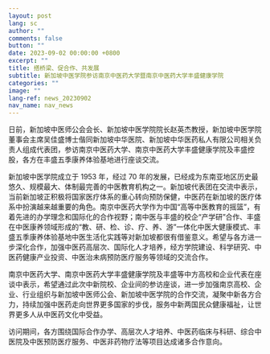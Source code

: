 ```yaml
---
layout: post
lang: sc
author: ""
comments: false
button: ""
date: 2023-09-02 00:00:00 +0800
excerpt: ""
title: 搭桥梁、促合作、共发展
subtitle: 新加坡中医学院参访南京中医药大学暨南京中医药大学丰盛健康学院
categories: ""
image: ""
lang-ref: news_20230902
nav_name: nav_news
---
```


日前，新加坡中医师公会会长、新加坡中医学院院长赵英杰教授，新加坡中医学院董事会主席吴佳盛博士偕同新加坡中华医院、新加坡中华医药私人有限公司相关负责人组成代表团，参访南京中医药大学、南京中医药大学丰盛健康学院及丰盛控股，各方在丰盛五季康养体验基地进行座谈交流。

新加坡中医学院成立于 1953 年，经过 70 年的发展，已经成为东南亚地区历史最悠久、规模最大、体制最完善的中医教育机构之一。新加坡代表团在交流中表示，当前新加坡正积极将国家医疗体系的重心转向预防保健，中医药在新加坡的医疗体系中扮演越来越重要的角色。南京中医药大学作为中国“高等中医教育的摇篮”，有着先进的办学理念和国际化的合作视野；南中医与丰盛的校企“产学研”合作、丰盛在中医康养领域形成的“教、研、检、诊、疗、养、游”一体化中医大健康模式、丰盛五季康养体验基地中医生活化实践等对新加坡都很有借鉴意义。希望与各方进一步深化合作，加强中医药高层次、国际化人才培养，经方学院建设、科学研究、中医药健康产业投资、中医治未病预防医疗服务等领域的交流合作。

南京中医药大学、南京中医药大学丰盛健康学院及丰盛等中方高校和企业代表在座谈中表示，希望通过此次中新院校、企业间的参访座谈，进一步加强南京高校、企业、行业组织与新加坡中医师公会、新加坡中医学院的合作交流，凝聚中新各方合力，持续加强中医药走向世界更多国家的步伐，服务中新两国民众健康福祉，让世界更多人从中医药文化中受益。

访问期间，各方围绕国际合作办学、高层次人才培养、中医药临床与科研、综合中医院及中医预防医疗服务、中医非药物疗法等项目达成诸多合作意向。
